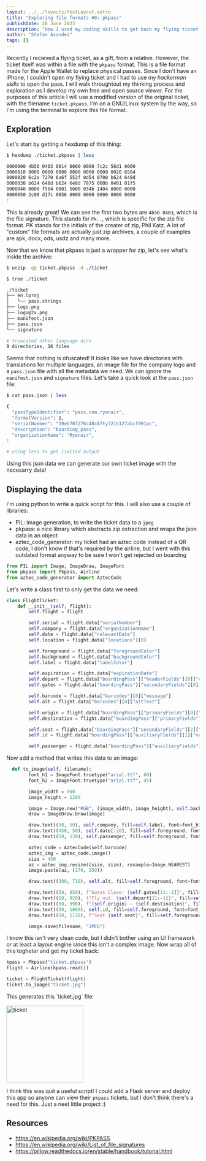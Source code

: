 ```yaml
---
layout: ../../layouts/PostLayout.astro
title: "Exploring file formats #0: pkpass"
publishDate: 28 June 2023
description: "How I used my coding skills to get back my flying ticket."
author: "Stefan Asandei"
tags: []
---
```


Recently I recieved a flying ticket, as a gift, from a relative. However, the ticket itself was within a file with the `pkpass` format. This is a file format made for the Apple Wallet to replace physical passes. Since I don't have an iPhone, I couldn't open my flying ticket and I had to use my _hackerman skills_ to open the pass. I will walk throughtout my thinking process and exploration as I develop my own free and open source viewer. For the purposes of this article I will use a modified version of the original ticket, with the filename `ticket.pkpass`. I'm on a GNU/Linux system by the way, so I'm using the terminal to explore this file format.

## Exploration

Let's start by getting a hexdump of this thing:

```bash
$ hexdump ./ticket.pkpass | less

0000000 4b50 0403 0014 0000 0000 7c2c 56d1 0000
0000010 0000 0000 0000 0000 0000 0009 0020 6564
0000020 6c2e 7270 6a6f 552f 0d54 0700 b624 648d
0000030 b624 648d b624 648d 7875 000b 0401 01f5
0000040 0000 f504 0001 5000 034b 1404 0000 0000
0000050 2c00 d17c 0056 0000 0000 0000 0000 0000
:

```

This is already great! We can see the first two bytes are `4b50 0403`, which is the file signature. This stands for `Pk..`, which is specific for the zip file format. PK stands for the initials of the creater of zip, Phil Katz. A lot of "custom" file formats are actually just zip archives, a couple of examples are apk, docx, ods, usdz and many more.

Now that we know that pkpass is just a wrapper for zip, let's see what's inside the archive:

```bash
$ unzip -qq ticket.pkpass -d ./ticket

$ tree ./ticket

./ticket
├── en.lproj
│   └── pass.strings
├── logo.png
├── logo@2x.png
├── manifest.json
├── pass.json
└── signature

# truncated other language dirs
9 directories, 16 files

```

Seems that nothing is ofuscated! It looks like we have directories with translations for multiple languages, an image file for the company logo and a `pass.json` file with all the metadata we need. We can ignore the `manifest.json` and `signature` files. Let's take a quick look at the `pass.json` file:

```bash
$ cat pass.json | less

{
  "passTypeIdentifier": "pass.com.ryanair",
  "formatVersion": 1,
  "serialNumber": "39eb707276c48c87ty721h127abcf991ac",
  "description": "boarding_pass",
  "organizationName": "Ryanair",
:

# using less to get limited output
```

Using this json data we can generate our own ticket image with the necesarry data!

## Displaying the data

I'm using python to write a quick script for this. I will also use a couple of libraries:

- PIL: image generation, to write the ticket data to a `jpeg`
- pkpass: a nice library which abstracts zip extraction and wraps the json data in an object
- aztec_code_generator: my ticket had an aztec code instead of a QR code, I don't know if that's required by the airline, but I went with this outdated format anyway to be sure I won't get rejected on boarding

```py
from PIL import Image, ImageDraw, ImageFont
from pkpass import Pkpass, Airline
from aztec_code_generator import AztecCode
```

Let's write a class first to only get the data we need:

```py
class FlightTicket:
    def __init__(self, flight):
        self.flight = flight

        self.serial = flight.data["serialNumber"]
        self.company = flight.data["organizationName"]
        self.date = flight.data["relevantDate"]
        self.location = flight.data["locations"][0]

        self.foreground = flight.data["foregroundColor"]
        self.background = flight.data["backgroundColor"]
        self.label = flight.data["labelColor"]

        self.expiration = flight.data["expirationDate"]
        self.depart = flight.data["boardingPass"]["headerFields"][0]["value"]
        self.gates = flight.data["boardingPass"]["secondaryFields"][0]["value"]

        self.barcode = flight.data["barcodes"][0]["message"]
        self.alt = flight.data["barcodes"][0]["altText"]

        self.origin = flight.data["boardingPass"]["primaryFields"][0]["value"]
        self.destination = flight.data["boardingPass"]["primaryFields"][1]["value"]

        self.seat = flight.data["boardingPass"]["secondaryFields"][2]["value"]
        self.id = flight.data["boardingPass"]["auxiliaryFields"][1]["value"]

        self.passenger = flight.data["boardingPass"]["auxiliaryFields"][0]["value"]
```

Now add a method that writes this data to an image:

```py
  def to_image(self, filename):
        font_h1 = ImageFont.truetype("arial.ttf", 60)
        font_h2 = ImageFont.truetype("arial.ttf", 45)

        image_width = 800
        image_height = 1200

        image = Image.new("RGB", (image_width, image_height), self.background)
        draw = ImageDraw.Draw(image)

        draw.text((50, 50), self.company, fill=self.label, font=font_h1)
        draw.text((450, 50), self.date[:10], fill=self.foreground, font=font_h1)
        draw.text((50, 130), self.passenger, fill=self.foreground, font=font_h2)

        aztec_code = AztecCode(self.barcode)
        aztec_img = aztec_code.image()
        size = 450
        az = aztec_img.resize((size, size), resample=Image.NEAREST)
        image.paste(az, (170, 250))

        draw.text((300, 710), self.alt, fill=self.foreground, font=font_h2)

        draw.text((50, 850), f"Gates Close: {self.gates[11:-1]}", fill=self.foreground, font=font_h2)
        draw.text((50, 920), f"Fly out: {self.depart[11:-1]}", fill=self.foreground, font=font_h2)
        draw.text((50, 990), f"{self.origin} → {self.destination}", fill=self.foreground, font=font_h2)
        draw.text((50, 1060), self.id, fill=self.foreground, font=font_h2)
        draw.text((50, 1130), f"Seat {self.seat}", fill=self.foreground, font=font_h2)

        image.save(filename, "JPEG")
```

I know this isn't very clean code, but I didn't bother using an UI framework or at least a layout engine since this isn't a complex image. Now wrap all of this togheter and get my ticket back:

```py
kpass = Pkpass("ticket.pkpass")
flight = Airline(kpass.read())

ticket = FlightTicket(flight)
ticket.to_image("ticket.jpg")
```

<div style="display: flex; flex-direction: column; gap: 1rem;">
This generates this `ticket.jpg` file:

<img src="https://cdn.discordapp.com/attachments/833285965019217980/1123524368392261683/ticket.jpg" alt="ticket" width="200"/>
</div>

I think this was quit a useful script! I could add a Flask server and deploy this app so anyone can view their `pkpass` tickets, but I don't think there's a need for this. Just a neet little project :)

## Resources

- https://en.wikipedia.org/wiki/PKPASS
- https://en.wikipedia.org/wiki/List_of_file_signatures
- https://pillow.readthedocs.io/en/stable/handbook/tutorial.html
